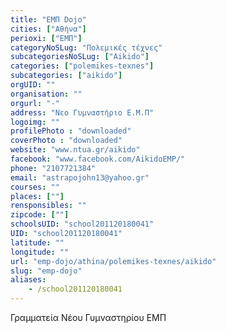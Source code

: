 ```yaml
---
title: "ΕΜΠ Dojo"
cities: ["Αθήνα"]
perioxi: ["ΕΜΠ"]
categoryNoSLug: "Πολεμικές τέχνες"
subcategoriesNoSLug: ["Aikido"]
categories: ["polemikes-texnes"]
subcategories: ["aikido"]
orgUID: ""
organisation: ""
orgurl: "-"
address: "Νεο Γυμναστήριο Ε.Μ.Π"
logoimg: ""
profilePhoto : "downloaded"
coverPhoto : "downloaded"
website: "www.ntua.gr/aikido"
facebook: "www.facebook.com/AikidoEMP/"
phone: "2107721384"
email: "astrapojohn13@yahoo.gr"
courses: ""
places: [""]
rensponsibles: ""
zipcode: [""]
schoolsUID: "school201120180041"
UID: "school201120180041"
latitude: ""
longitude: ""
url: "emp-dojo/athina/polemikes-texnes/aikido"
slug: "emp-dojo"
aliases:
    - /school201120180041
---
```



Γραμματεία Νέου Γυμναστηρίου ΕΜΠ

